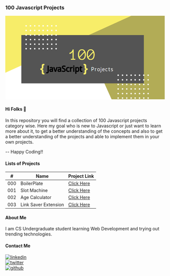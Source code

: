 ### 100 Javascript Projects

[![Banner](https://github.com/thisiskushal31/100-Javascript-Projects/blob/main/Assets/Banner.png?raw=true)](https://github.com/thisiskushal31/100-Javascript-Projects)

#### Hi Folks 👋

In this repository you will find a collection of 100 Javascript projects category wise. Here my goal who is new to Javascript or just want to learn more about it, to get a better understanding of the concepts and also to get a better understanding of the projects and able to implement them in your own projects.         

-- Happy Coding!!      

#### Lists of Projects

| # | Name   | Project Link |
| -- | ------------- | ------------- |
| 000 | BoilerPlate  | [Click Here](https://github.com/thisiskushal31/100-Javascript-Projects/blob/main/000-BoilerPlate) |
| 001 | Slot Machine  | [Click Here](https://github.com/thisiskushal31/100-Javascript-Projects/blob/main/001-Slot_Machine) |
| 002 | Age Calculator  | [Click Here](https://github.com/thisiskushal31/100-Javascript-Projects/blob/main/002-Age_Calculator)  |
| 003 | Link Saver Extension | [Click Here](https://github.com/thisiskushal31/100-Javascript-Projects/blob/main/003-Link_Saver_Extension)  |

#### About Me

I am CS Undergraduate student learning Web Development and trying out trending technologies.      

#### Contact Me

[![linkedin](https://img.shields.io/badge/linkedin-0A66C2?style=for-the-badge&logo=linkedin&logoColor=white)](https://www.linkedin.com/in/thisiskushalgupta/)      
[![twitter](https://img.shields.io/badge/twitter-1DA1F2?style=for-the-badge&logo=twitter&logoColor=white)](https://twitter.com/thisis_kushal)      
[![github](https://img.shields.io/badge/github-0d1117?style=for-the-badge&logo=github&logoColor=white)](https://github.com/thisiskushal31/)             